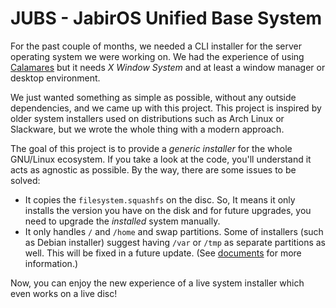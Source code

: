 # JUBS - JabirOS Unified Base System 

For the past couple of months, we needed a CLI installer for the server operating system we were working on. We had the experience of using [Calamares](http://calamares.io) but it needs _X Window System_ and at least a window manager or desktop environment. 

We just wanted something as simple as possible, without any outside dependencies, and we came up with this project. This project is inspired by older system installers used on distributions such as Arch Linux or Slackware, but we wrote the whole thing with a modern approach. 

The goal of this project is to provide a _generic installer_ for the whole GNU/Linux ecosystem. If you take a look at the code, you'll understand it acts as agnostic as possible. By the way, there are some issues to be solved: 

- It copies the `filesystem.squashfs` on the disc. So, It means it only installs the version you have on the disk and for future upgrades, you need to upgrade the _installed_ system manually. 
- It only handles `/` and `/home` and swap partitions. Some of installers (such as Debian installer) suggest having `/var` or `/tmp` as separate partitions as well. This will be fixed in a future update. (See [documents]() for more information.)

Now, you can enjoy the new experience of a live system installer which even works on a live disc! 